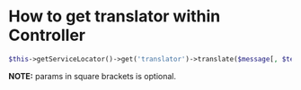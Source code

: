 How to get translator within Controller
=======================================

```php
$this->getServiceLocator()->get('translator')->translate($message[, $textDomain][, $locale]);
```

**NOTE:** params in square brackets is optional.
